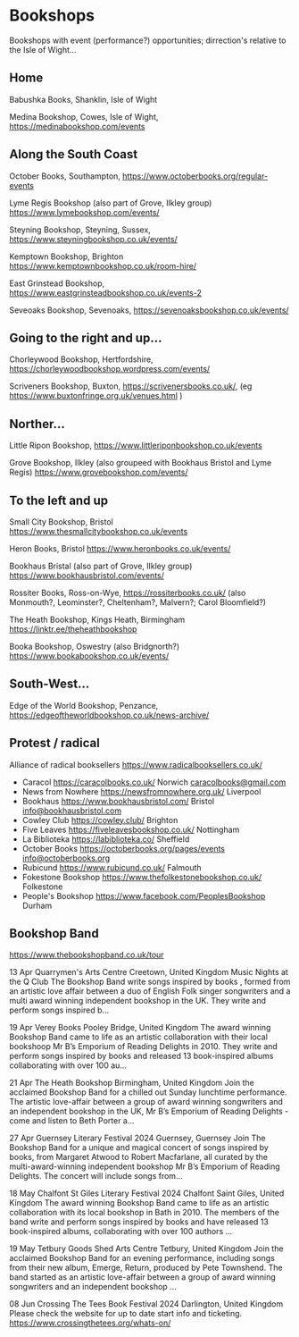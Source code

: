 # Bookshops

Bookshops with event (performance?) opportunities; dirrection's relative to the Isle of Wight...

## Home

Babushka Books, Shanklin, Isle of Wight

Medina Bookshop, Cowes, Isle of Wight, https://medinabookshop.com/events

## Along the South Coast

October Books, Southampton, https://www.octoberbooks.org/regular-events

Lyme Regis Bookshop (also part of Grove, Ilkley group) https://www.lymebookshop.com/events/

Steyning Bookshop, Steyning, Sussex, https://www.steyningbookshop.co.uk/events/

Kemptown Bookshop, Brighton https://www.kemptownbookshop.co.uk/room-hire/

East Grinstead Bookshop, https://www.eastgrinsteadbookshop.co.uk/events-2

Seveoaks Bookshop, Sevenoaks, https://sevenoaksbookshop.co.uk/events/

## Going to the right and up...

Chorleywood Bookshop, Hertfordshire, https://chorleywoodbookshop.wordpress.com/events/

Scriveners Bookshop, Buxton, https://scrivenersbooks.co.uk/, (eg https://www.buxtonfringe.org.uk/venues.html )

## Norther...

Little Ripon Bookshop, https://www.littleriponbookshop.co.uk/events

Grove Bookshop, Ilkley (also groupeed with Bookhaus Bristol and Lyme Regis) https://www.grovebookshop.com/events/ 

## To the left and up

Small City Bookshop, Bristol https://www.thesmallcitybookshop.co.uk/events

Heron Books, Bristol https://www.heronbooks.co.uk/events/

Bookhaus Bristal (also part of Grove, Ilkley group) https://www.bookhausbristol.com/events/

Rossiter Books, Ross-on-Wye, https://rossiterbooks.co.uk/ (also Monmouth?, Leominster?, Cheltenham?, Malvern?; Carol Bloomfield?)

The Heath Bookshop, Kings Heath, Birmingham https://linktr.ee/theheathbookshop

Booka Bookshop, Oswestry (also Bridgnorth?) https://www.bookabookshop.co.uk/events/

## South-West...

Edge of the World Bookshop, Penzance, https://edgeoftheworldbookshop.co.uk/news-archive/

## Protest / radical

Alliance of radical booksellers https://www.radicalbooksellers.co.uk/

- Caracol https://caracolbooks.co.uk/ Norwich  caracolbooks@gmail.com
- News from Nowhere https://newsfromnowhere.org.uk/ Liverpool
- Bookhaus https://www.bookhausbristol.com/ Bristol info@bookhausbristol.com
- Cowley Club https://cowley.club/ Brighton
- Five Leaves https://fiveleavesbookshop.co.uk/ Nottingham
- La Biblioteka https://labiblioteka.co/ Sheffield
- October Books https://octoberbooks.org/pages/events info@octoberbooks.org
- Rubicund https://www.rubicund.co.uk/ Falmouth
- Fokestone Bookshop https://www.thefolkestonebookshop.co.uk/ Folkestone
- People's Bookshop https://www.facebook.com/PeoplesBookshop Durham

## Bookshop Band

https://www.thebookshopband.co.uk/tour

13 Apr 
Quarrymen's Arts Centre Creetown, United Kingdom
Music Nights at the Q Club The Bookshop Band write songs inspired by books , formed from an artistic love affair between a duo of English Folk singer songwriters and a multi award winning independent bookshop in the UK. They write and perform songs inspired b...
 
19 Apr 
Verey Books Pooley Bridge, United Kingdom
The award winning Bookshop Band came to life as an artistic collaboration with their local bookshoop Mr B’s Emporium of Reading Delights in 2010. They write and perform songs inspired by books and released 13 book-inspired albums collaborating with over 100 au...
 
21 Apr 
The Heath Bookshop Birmingham, United Kingdom
Join the acclaimed Bookshop Band for a chilled out Sunday lunchtime performance. The artistic love-affair between a group of award winning songwriters and an independent bookshop in the UK, Mr B’s Emporium of Reading Delights - come and listen to Beth Porter a...
 
27 Apr 
Guernsey Literary Festival 2024 Guernsey, Guernsey
Join The Bookshop Band for a unique and magical concert of songs inspired by books, from Margaret Atwood to Robert Macfarlane, all curated by the multi-award-winning independent bookshop Mr B’s Emporium of Reading Delights. The concert will include songs from...
 
18 May 
Chalfont St Giles Literary Festival 2024 Chalfont Saint Giles, United Kingdom
The award winning Bookshop Band came to life as an artistic collaboration with its local bookshop in Bath in 2010. The members of the band write and perform songs inspired by books and have released 13 book-inspired albums, collaborating with over 100 authors ...
 
19 May 
Tetbury Goods Shed Arts Centre Tetbury, United Kingdom
Join the acclaimed Bookshop Band for an evening performance, including songs from their new album, Emerge, Return, produced by Pete Townshend. The band started as an artistic love-affair between a group of award winning songwriters and an independent bookshop ...
 
08 Jun 
Crossing The Tees Book Festival 2024 Darlington, United Kingdom
Please check the website for up to date start info and ticketing. https://www.crossingthetees.org/whats-on/
